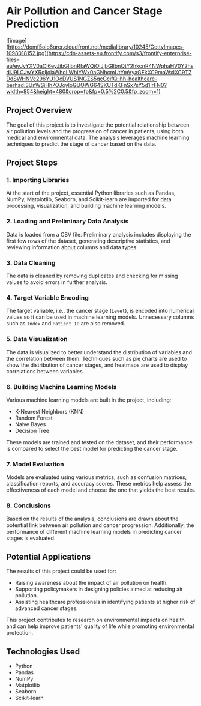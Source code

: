# Air Pollution and Cancer Stage Prediction

![image](https://domf5oio6qrcr.cloudfront.net/medialibrary/10245/GettyImages-1098018152.jpg](https://cdn-assets-eu.frontify.com/s3/frontify-enterprise-files-eu/eyJvYXV0aCI6eyJjbGllbnRfaWQiOiJjbGllbnQtY2hkcnR4NWphaHV0Y2hsdiJ9LCJwYXRoIjoiaWhoLWhlYWx0aGNhcmUtYmVyaGFkXC9maWxlXC9TZDdSWHNVc296YU1OcDVUS1NGZS5qcGcifQ:ihh-healthcare-berhad:3UnWSiHh7OJoyloGUOWG64SKUTdKFnSx7sY5d1IrFN0?width=854&height=480&crop=fp&fp=0.5%2C0.5&fp_zoom=1)

## Project Overview

The goal of this project is to investigate the potential relationship between air pollution levels and the progression of cancer in patients, using both medical and environmental data. The analysis leverages machine learning techniques to predict the stage of cancer based on the data.

## Project Steps

### 1. Importing Libraries
At the start of the project, essential Python libraries such as Pandas, NumPy, Matplotlib, Seaborn, and Scikit-learn are imported for data processing, visualization, and building machine learning models.

### 2. Loading and Preliminary Data Analysis
Data is loaded from a CSV file. Preliminary analysis includes displaying the first few rows of the dataset, generating descriptive statistics, and reviewing information about columns and data types.

### 3. Data Cleaning
The data is cleaned by removing duplicates and checking for missing values to avoid errors in further analysis.

### 4. Target Variable Encoding
The target variable, i.e., the cancer stage (`Level`), is encoded into numerical values so it can be used in machine learning models. Unnecessary columns such as `Index` and `Patient ID` are also removed.

### 5. Data Visualization
The data is visualized to better understand the distribution of variables and the correlation between them. Techniques such as pie charts are used to show the distribution of cancer stages, and heatmaps are used to display correlations between variables.

### 6. Building Machine Learning Models
Various machine learning models are built in the project, including:

- K-Nearest Neighbors (KNN)
- Random Forest
- Naive Bayes
- Decision Tree

These models are trained and tested on the dataset, and their performance is compared to select the best model for predicting the cancer stage.

### 7. Model Evaluation
Models are evaluated using various metrics, such as confusion matrices, classification reports, and accuracy scores. These metrics help assess the effectiveness of each model and choose the one that yields the best results.

### 8. Conclusions
Based on the results of the analysis, conclusions are drawn about the potential link between air pollution and cancer progression. Additionally, the performance of different machine learning models in predicting cancer stages is evaluated.

## Potential Applications

The results of this project could be used for:

- Raising awareness about the impact of air pollution on health.
- Supporting policymakers in designing policies aimed at reducing air pollution.
- Assisting healthcare professionals in identifying patients at higher risk of advanced cancer stages.

This project contributes to research on environmental impacts on health and can help improve patients' quality of life while promoting environmental protection.

## Technologies Used

- Python
- Pandas
- NumPy
- Matplotlib
- Seaborn
- Scikit-learn
